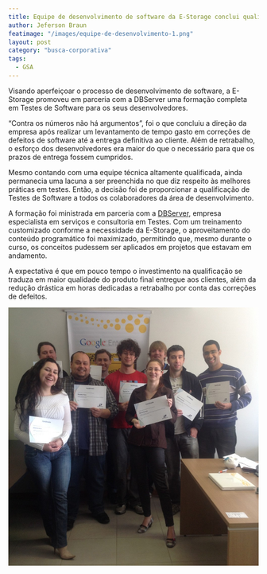 ```yaml
---
title: Equipe de desenvolvimento de software da E-Storage conclui qualificação em Testes de Software
author: Jeferson Braun
featimage: "/images/equipe-de-desenvolvimento-1.png"
layout: post
category: "busca-corporativa"
tags: 
  - GSA
---
```


Visando aperfeiçoar o processo de desenvolvimento de software, a E-Storage promoveu em parceria com a DBServer uma formação completa em Testes de Software para os seus desenvolvedores.

“Contra os números não há argumentos”, foi o que concluiu a direção da empresa após realizar um levantamento de tempo gasto em correções de defeitos de software até a entrega definitiva ao cliente. Além de retrabalho, o esforço dos desenvolvedores era maior do que o necessário para que os prazos de entrega fossem cumpridos.

Mesmo contando com uma equipe técnica altamente qualificada, ainda permanecia uma lacuna a ser preenchida no que diz respeito às melhores práticas em testes. Então, a decisão foi de proporcionar a qualificação de Testes de Software a todos os colaboradores da área de desenvolvimento.

A formação foi ministrada em parceria com a [DBServer](http://www.dbserver.com.br/), empresa especialista em serviços e consultoria em Testes. Com um treinamento customizado conforme a necessidade da E-Storage, o aproveitamento do conteúdo programático foi maximizado, permitindo que, mesmo durante o curso, os conceitos pudessem ser aplicados em projetos que estavam em andamento.

A expectativa é que em pouco tempo o investimento na qualificação se traduza em maior qualidade do produto final entregue aos clientes, além da redução drástica em horas dedicadas a retrabalho por conta das correções de defeitos.

![Equipe de desenvolvimento de software da E-Storage](/images/equipe-de-desenvolvimento-2.jpg)